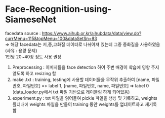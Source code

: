 # Face-Recognition-using-SiameseNet
facedata source : https://www.aihub.or.kr/aihubdata/data/view.do?currMenu=115&topMenu=100&dataSetSn=83  
=> 해당 facedata는 저,중,고화질 데이터로 나뉘어져 있는데 그중 중화질을 사용하였음(사유 : 용량 문제)  
1인당 20~40장 정도 사용 권장
  
  1. Preprocessing : 이미지들을 face detection 하여 주변 배경이 학습에 영향 주지 않도록 하고 resizing 함  
  2. make .txt : training, testing에 사용할 데이터들을 무작위 추출하여 [name, 파일번호, 파일번호] => label 1, [name, 파일번호, name, 파일번호] => label 0 (data_loader.py에서 txt 파일 기반으로 레이블링 하게 되어있음)  
  3. experiment.py : txt 파일을 읽어들여 pickle 파일을 생성 및 기록하고, weights 폴더내에 weights 파일을 만들어 training 동안 weights를 업데이트하고 재기록함
